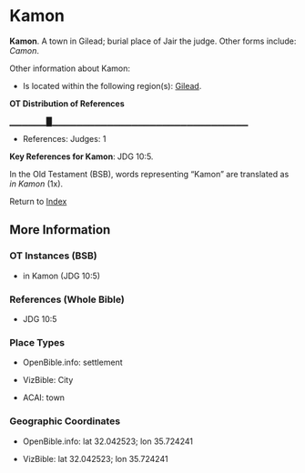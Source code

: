 # Kamon
**Kamon**. 
A town in Gilead; burial place of Jair the judge. 
Other forms include: 
*Camon*. 




Other information about Kamon:


* Is located within the following region(s): 
[Gilead](Gilead.md). 


**OT Distribution of References**

▁▁▁▁▁▁█▁▁▁▁▁▁▁▁▁▁▁▁▁▁▁▁▁▁▁▁▁▁▁▁▁▁▁▁▁▁▁▁
* References: Judges: 1



**Key References for Kamon**: 
JDG 10:5. 


In the Old Testament (BSB), words representing “Kamon” are translated as 
*in Kamon* (1x). 




Return to [Index](00-Index.md)

## More Information

### OT Instances (BSB)

* in Kamon (JDG 10:5)



### References (Whole Bible)

* JDG 10:5


### Place Types

* OpenBible.info: settlement

* VizBible: City

* ACAI: town



### Geographic Coordinates

* OpenBible.info: lat 32.042523; lon 35.724241

* VizBible: lat 32.042523; lon 35.724241




